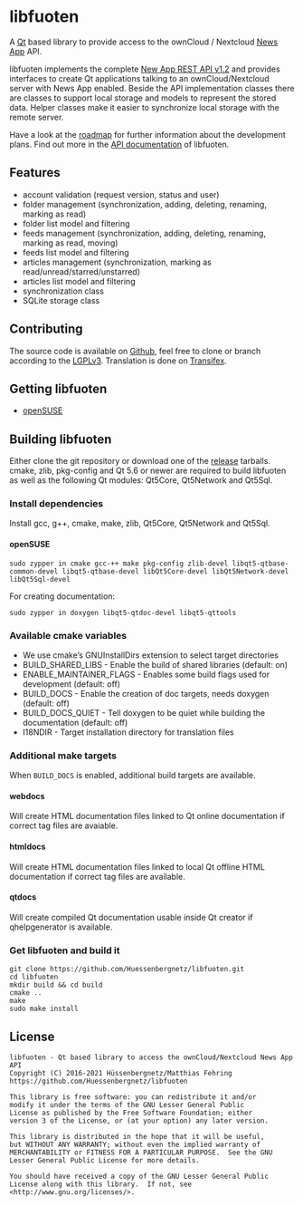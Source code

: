 # libfuoten
A [Qt](https://www.qt.io/) based library to provide access to the ownCloud / Nextcloud [News App](https://github.com/nextcloud/news) API.

libfuoten implements the complete [New App REST API v1.2](https://github.com/nextcloud/news/blob/master/docs/externalapi/Legacy.md) and provides interfaces to create Qt applications talking to an ownCloud/Nextcloud server with News App enabled. Beside the API implementation classes there are classes to support local storage and models to represent the stored data. Helper classes make it easier to synchronize local storage with the remote server.

Have a look at the [roadmap](https://github.com/Huessenbergnetz/Fuoten/milestones) for further information about the development plans. Find out more in the [API documentation](https://doc.huessenbergnetz.de/libfuoten/?pk_campaign=Github-Project-Libfuoten&pk_kwd=ReadmeFile) of libfuoten.

## Features
* account validation (request version, status and user)
* folder management (synchronization, adding, deleting, renaming, marking as read)
* folder list model and filtering
* feeds management (synchronization, adding, deleting, renaming, marking as read, moving)
* feeds list model and filtering
* articles management (synchronization, marking as read/unread/starred/unstarred)
* articles list model and filtering
* synchronization class
* SQLite storage class

## Contributing
The source code is available on [Github](https://github.com/Huessenbergnetz/libfuoten), feel free to clone or branch according to the [LGPLv3](https://github.com/Huessenbergnetz/libfuoten/blob/master/LICENSE). Translation is done on [Transifex](https://www.transifex.com/huessenbergnetz/libfuoten).

## Getting libfuoten
* [openSUSE](https://software.opensuse.org/package/libfuoten)

## Building libfuoten
Either clone the git repository or download one of the [release](https://github.com/Huessenbergnetz/libfuoten/releases) tarballs. cmake, zlib, pkg-config and Qt 5.6 or newer are required to build libfuoten as well as the following Qt modules: Qt5Core, Qt5Network and Qt5Sql.

### Install dependencies
Install gcc, g++, cmake, make, zlib, Qt5Core, Qt5Network and Qt5Sql.

#### openSUSE

```
sudo zypper in cmake gcc-++ make pkg-config zlib-devel libqt5-qtbase-common-devel libqt5-qtbase-devel libQt5Core-devel libQt5Network-devel libQt5Sql-devel
```
For creating documentation:
```
sudo zypper in doxygen libqt5-qtdoc-devel libqt5-qttools
```

### Available cmake variables
* We use cmake’s GNUInstallDirs extension to select target directories
* BUILD_SHARED_LIBS - Enable the build of shared libraries (default: on)
* ENABLE_MAINTAINER_FLAGS - Enables some build flags used for development (default: off)
* BUILD_DOCS - Enable the creation of doc targets, needs doxygen (default: off)
* BUILD_DOCS_QUIET - Tell doxygen to be quiet while building the documentation (default: off)
* I18NDIR - Target installation directory for translation files

### Additional make targets
When `BUILD_DOCS` is enabled, additional build targets are available.

#### webdocs
Will create HTML documentation files linked to Qt online documentation if correct tag files are avaiable.

#### htmldocs
Will create HTML documentation files linked to local Qt offline HTML documentation if correct tag files are available.

#### qtdocs
Will create compiled Qt documentation usable inside Qt creator if qhelpgenerator is available.

### Get libfuoten and build it
```
git clone https://github.com/Huessenbergnetz/libfuoten.git
cd libfuoten
mkdir build && cd build
cmake ..
make
sudo make install
```

## License
```
libfuoten - Qt based library to access the ownCloud/Nextcloud News App API
Copyright (C) 2016-2021 Hüssenbergnetz/Matthias Fehring
https://github.com/Huessenbergnetz/libfuoten

This library is free software: you can redistribute it and/or
modify it under the terms of the GNU Lesser General Public
License as published by the Free Software Foundation; either
version 3 of the License, or (at your option) any later version.

This library is distributed in the hope that it will be useful,
but WITHOUT ANY WARRANTY; without even the implied warranty of
MERCHANTABILITY or FITNESS FOR A PARTICULAR PURPOSE.  See the GNU
Lesser General Public License for more details.

You should have received a copy of the GNU Lesser General Public
License along with this library.  If not, see <http://www.gnu.org/licenses/>.
```

